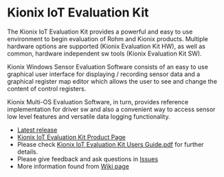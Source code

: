 # Kionix IoT Evaluation Kit

The Kionix IoT Evaluation Kit provides a powerful and easy to use environment to begin evaluation of Rohm and Kionix products. Multiple hardware options are supported (Kionix Evaluation Kit HW), as well as common, hardware independent sw tools (Kionix Evaluation Kit SW).

Kionix Windows Sensor Evaluation Software consists of an easy to use graphical user interface for displaying / recording sensor data and a graphical register map editor which allows the user to see and change the content of control registers.

Kionix Multi-OS Evaluation Software, in turn, provides reference implementation for driver sw and also a convenient way to access sensor low level features and versatile data logging functionality.

* [Latest release](https://github.com/RohmSemiconductor/Kionix-IoT-Evaluation-Kit/releases/latest)
* [Kionix IoT Evaluation Kit Product Page](http://www.kionix.com/iot-evaluation-and-development-kit)
* Please check [Kionix IoT Evaluation Kit Users Guide.pdf](https://github.com/RohmSemiconductor/Kionix-IoT-Evaluation-Kit/blob/master/Kionix%20IoT%20Evaluation%20Kit%20Users%20Guide.pdf) for further details.
* Please give feedback and ask questions in [Issues](https://github.com/RohmSemiconductor/Kionix-IoT-Evaluation-Kit/issues)
* More information found from [Wiki page](https://github.com/RohmSemiconductor/Kionix-IoT-Evaluation-Kit/wiki)

